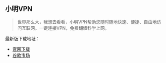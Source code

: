 ## 小明VPN

> 世界那么大，我想去看看，小明VPN帮助您随时随地快速、便捷、自由地访问互联网。一键连接VPN，免费翻墙科学上网。

最新版下载地址：
- [官网下载](http://139.162.102.247/apks/xiaoming-vpn-1.0.1_git.apk "官网下载") 
- [谷歌市场](http://play.google.com/store/apps/details?id=com.xiaoming.vpn "谷歌市场")  

